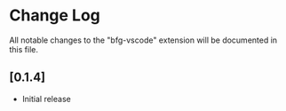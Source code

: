 # Change Log

All notable changes to the "bfg-vscode" extension will be documented in this file.

## [0.1.4]

- Initial release
